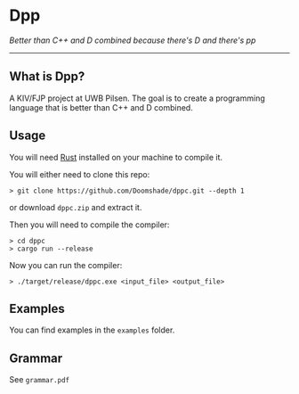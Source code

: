 # Dpp

_Better than C++ and D combined because there's D and there's pp_

---

## What is Dpp?

A KIV/FJP project at UWB Pilsen. The goal is to create a programming language that is better than C++ and D combined.

## Usage

You will need [Rust](https://www.rust-lang.org/) installed on your machine to compile it.

You will either need to clone this repo:

```shell
> git clone https://github.com/Doomshade/dppc.git --depth 1
```

or download `dppc.zip` and extract it.

Then you will need to compile the compiler:

```shell
> cd dppc
> cargo run --release
```

Now you can run the compiler:

```shell
> ./target/release/dppc.exe <input_file> <output_file>
```

[//]: # (Or just download the executable)

## Examples

You can find examples in the `examples` folder.

## Grammar

See `grammar.pdf`

